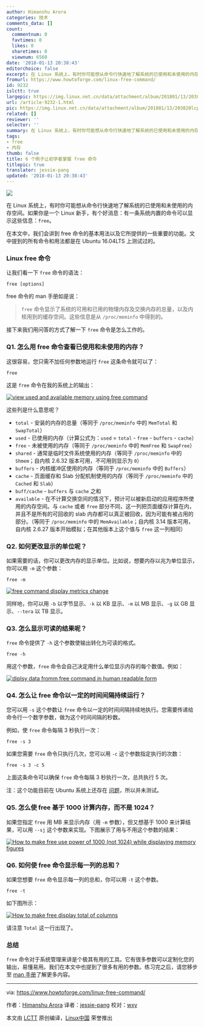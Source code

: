 ```yaml
---
author: Himanshu Arora
categories: 技术
comments_data: []
count:
  commentnum: 0
  favtimes: 0
  likes: 0
  sharetimes: 0
  viewnum: 6560
date: '2018-01-13 20:38:43'
editorchoice: false
excerpt: 在 Linux 系统上，有时你可能想从命令行快速地了解系统的已使用和未使用的内存空间。如果你是一个 Linux 新手，有个好消息：有一条系统内置的命令可以显示这些信息：free。
fromurl: https://www.howtoforge.com/linux-free-command/
id: 9232
islctt: true
largepic: https://img.linux.net.cn/data/attachment/album/201801/13/203820lcpos82xhcvechcv.jpg
url: /article-9232-1.html
pic: https://img.linux.net.cn/data/attachment/album/201801/13/203820lcpos82xhcvechcv.jpg.thumb.jpg
related: []
reviewer: ''
selector: ''
summary: 在 Linux 系统上，有时你可能想从命令行快速地了解系统的已使用和未使用的内存空间。如果你是一个 Linux 新手，有个好消息：有一条系统内置的命令可以显示这些信息：free。
tags:
- free
- 内存
thumb: false
title: 6 个例子让初学者掌握 free 命令
titlepic: true
translator: jessie-pang
updated: '2018-01-13 20:38:43'
---
```


![](/data/attachment/album/201801/13/203820lcpos82xhcvechcv.jpg)


在 Linux 系统上，有时你可能想从命令行快速地了解系统的已使用和未使用的内存空间。如果你是一个 Linux 新手，有个好消息：有一条系统内置的命令可以显示这些信息：`free`。


在本文中，我们会讲到 free 命令的基本用法以及它所提供的一些重要的功能。文中提到的所有命令和用法都是在 Ubuntu 16.04LTS 上测试过的。


### Linux free 命令


让我们看一下 `free` 命令的语法：



```
free [options]

```

free 命令的 man 手册如是说：



> 
> `free` 命令显示了系统的可用和已用的物理内存及交换内存的总量，以及内核用到的缓存空间。这些信息是从 `/proc/meminfo` 中得到的。
> 
> 
> 


接下来我们用问答的方式了解一下 `free` 命令是怎么工作的。


### Q1. 怎么用 free 命令查看已使用和未使用的内存？


这很容易，您只需不加任何参数地运行 `free` 这条命令就可以了：



```
free

```

这是 `free` 命令在我的系统上的输出：


[![view used and available memory using free command](/data/attachment/album/201801/13/203849aopzeqplqhqqppee.png)](https://www.howtoforge.com/images/linux_free_command/big/free-command-output.png)


这些列是什么意思呢？


* `total` - 安装的内存的总量（等同于 `/proc/meminfo` 中的 `MemTotal` 和 `SwapTotal`）
* `used` - 已使用的内存（计算公式为：`used` = `total` - `free` - `buffers` - `cache`）
* `free` - 未被使用的内存（等同于 `/proc/meminfo` 中的 `MemFree` 和 `SwapFree`）
* `shared` - 通常是临时文件系统使用的内存（等同于 `/proc/meminfo` 中的 `Shmem`；自内核 2.6.32 版本可用，不可用则显示为 `0`）
* `buffers` - 内核缓冲区使用的内存（等同于 `/proc/meminfo` 中的 `Buffers`）
* `cache` - 页面缓存和 Slab 分配机制使用的内存（等同于 `/proc/meminfo` 中的 `Cached` 和 `Slab`）
* `buff/cache` - `buffers` 与 `cache` 之和
* `available` - 在不计算交换空间的情况下，预计可以被新启动的应用程序所使用的内存空间。与 `cache` 或者 `free` 部分不同，这一列把页面缓存计算在内，并且不是所有的可回收的 slab 内存都可以真正被回收，因为可能有被占用的部分。（等同于 `/proc/meminfo` 中的 `MemAvailable`；自内核 3.14 版本可用，自内核 2.6.27 版本开始模拟；在其他版本上这个值与 `free` 这一列相同）


### Q2. 如何更改显示的单位呢？


如果需要的话，你可以更改内存的显示单位。比如说，想要内存以兆为单位显示，你可以用 `-m` 这个参数：



```
free -m

```

[![free command display metrics change](/data/attachment/album/201801/13/203852jp21fi2999i1ipry.png)](https://www.howtoforge.com/images/linux_free_command/big/free-m-option.png)


同样地，你可以用 `-b` 以字节显示、`-k` 以 KB 显示、`-m` 以 MB 显示、`-g` 以 GB 显示、`--tera` 以 TB 显示。


### Q3. 怎么显示可读的结果呢？


`free` 命令提供了 `-h` 这个参数使输出转化为可读的格式。



```
free -h

```

用这个参数，`free` 命令会自己决定用什么单位显示内存的每个数值。例如：


[![diplsy data fromm free command in human readable form](/data/attachment/album/201801/13/203854wb114bqbkrab3r1q.png)](https://www.howtoforge.com/images/linux_free_command/big/free-h.png)


### Q4. 怎么让 free 命令以一定的时间间隔持续运行？


您可以用 `-s` 这个参数让 `free` 命令以一定的时间间隔持续地执行。您需要传递给命令行一个数字参数，做为这个时间间隔的秒数。


例如，使 `free` 命令每隔 3 秒执行一次：



```
free -s 3

```

如果您需要 `free` 命令只执行几次，您可以用 `-c` 这个参数指定执行的次数：



```
free -s 3 -c 5

```

上面这条命令可以确保 `free` 命令每隔 3 秒执行一次，总共执行 5 次。


注：这个功能目前在 Ubuntu 系统上还存在 [问题](https://bugs.launchpad.net/ubuntu/+source/procps/+bug/1551731)，所以并未测试。


### Q5. 怎么使 free 基于 1000 计算内存，而不是 1024？


如果您指定 `free` 用 MB 来显示内存（用 `-m` 参数），但又想基于 1000 来计算结果，可以用 `--sj` 这个参数来实现。下图展示了用与不用这个参数的结果：


[![How to make free use power of 1000 \(not 1024\) while displaying memory figures](/data/attachment/album/201801/13/203856gqjzven9yne2xnqm.png)](https://www.howtoforge.com/images/linux_free_command/big/free-si-option.png)


### Q6. 如何使 free 命令显示每一列的总和？


如果您想要 `free` 命令显示每一列的总和，你可以用 `-t` 这个参数。



```
free -t

```

如下图所示：


[![How to make free display total of columns](/data/attachment/album/201801/13/203858t64t563vd65vm4s5.png)](https://www.howtoforge.com/images/linux_free_command/big/free-t-option.png)


请注意 `Total` 这一行出现了。


### 总结


`free` 命令对于系统管理来讲是个极其有用的工具。它有很多参数可以定制化您的输出，易懂易用。我们在本文中也提到了很多有用的参数。练习完之后，请您移步至 [man 手册](https://linux.die.net/man/1/free)了解更多内容。




---


via: <https://www.howtoforge.com/linux-free-command/>


作者：[Himanshu Arora](https://www.howtoforge.com) 译者：[jessie-pang](https://github.com/jessie-pang) 校对：[wxy](https://github.com/wxy)


本文由 [LCTT](https://github.com/LCTT/TranslateProject) 原创编译，[Linux中国](https://linux.cn/) 荣誉推出